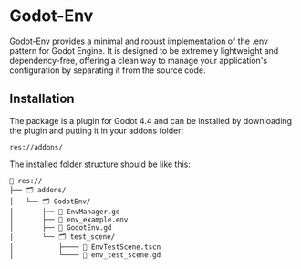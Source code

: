 
# Godot-Env
Godot-Env provides a minimal and robust implementation of the .env pattern for Godot Engine. It is designed to be extremely lightweight and dependency-free, offering a clean way to manage your application's configuration by separating it from the source code.

## Installation
The package is a plugin for Godot 4.4 and can be installed by downloading the plugin and putting it in your addons folder:

    res://addons/

The installed folder structure should be like this:

    📁 res:// 
    ├── 🗂️ addons/ 
    │   └── 🗂️ GodotEnv/ 
    │   	├── 📄 EnvManager.gd 
    │   	├── 📄 env_example.env 
    │   	├── 📄 GodotEnv.gd 
    │   	└── 🗂️ test_scene/ 
    │ 	    	├──── 📄 EnvTestScene.tscn 
    │       	└──── 📄 env_test_scene.gd

 

